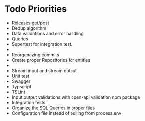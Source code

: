 # Todo Priorities
* Releases get/post
* Dedup algorithm
* Data validations and error handling
* Queries
* Supertest for integration test.
* 
* Reorganazing commits
* Create proper Repositories for entities
*
* Stream input and stream output
* Unit test
* Swagger
* Typscript
* TSLint
* Input output validations with open-api validation npm package
* Integration tests
* Organize the SQL Queries in proper files
* Configuration file instead of pulling from process.env
